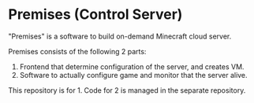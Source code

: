 # Premises (Control Server)

"Premises" is a software to build on-demand Minecraft cloud server.

Premises consists of the following 2 parts:

1. Frontend that determine configuration of the server, and creates VM.
2. Software to actually configure game and monitor that the server alive.

This repository is for 1. Code for 2 is managed in the separate repository.
